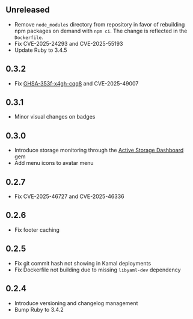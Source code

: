 ## Unreleased

* Remove `node_modules` directory from repository in favor of rebuilding npm packages on demand with `npm ci`. The change is reflected in the `Dockerfile`.
* Fix CVE-2025-24293 and CVE-2025-55193
* Update Ruby to 3.4.5

## 0.3.2

* Fix [GHSA-353f-x4gh-cqq8](https://github.com/advisories/GHSA-353f-x4gh-cqq8) and CVE-2025-49007

## 0.3.1

* Minor visual changes on badges

## 0.3.0

* Introduce storage monitoring through the [Active Storage Dashboard](https://github.com/giovapanasiti/active_storage_dashboard) gem
* Add menu icons to avatar menu

## 0.2.7

* Fix CVE-2025-46727 and CVE-2025-46336

## 0.2.6

* Fix footer caching

## 0.2.5

* Fix git commit hash not showing in Kamal deployments
* Fix Dockerfile not building due to missing `libyaml-dev` dependency

## 0.2.4

* Introduce versioning and changelog management
* Bump Ruby to 3.4.2

